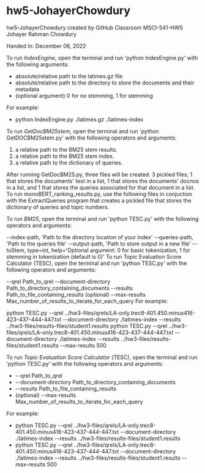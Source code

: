 # hw5-JohayerChowdury
hw5-JohayerChowdury created by GitHub Classroom
MSCI-541-HW5 Johayer Rahman Chowdury

Handed In: December 06, 2022

To run *IndexEngine*, open the terminal and run 'python IndexEngine.py' with the following arguments:

- absolute/relative path to the latimes.gz file
- absolute/relative path to the directory to store the documents and their metadata
- (optional argument) 0 for no stemming, 1 for stemming

For example:

- python IndexEngine.py ./latimes.gz ./latimes-index

To run *GetDocBM25stem*, open the terminal and run 'python GetDOCBM25stem.py' with the following operators and arguments:
1. a relative path to the BM25 stem results.
2. a relative path to the BM25 stem index.
3. a relative path to the dictionary of queries.

After running GetDocBM25.py, three files will be created. 3 pickled files; 1 that stores the documents' text in a list, 1 that stores the documents' docnos in a list, and 1 that stores the queries associated for that document in a list.
To run monoBERT_ranking_results.py, use the following files in conjuction with the ExtractQueries program that creates a pickled file that stores the dictionary of queries and topic numbers.

To run *BM25*, open the terminal and run 'python TESC.py' with the following operators and arguments:

--index-path, 'Path to the directory location of your index'
--queries-path, 'Path to the queries file'
--output-path, 'Path to store output in a new file'
--toStem, type=int, help='Optional argument: 0 for basic tokenization, 1 for stemming in tokenization (default is 0)'
To run Topic Evaluation Score Calculator (TESC), open the terminal and run 'python TESC.py' with the following operators and arguments:

--qrel Path_to_qrel
--document-directory Path_to_directory_containing_documents
--results Path_to_file_containing_results
(optional) --max-results Max_number_of_results_to_iterate_for_each_query
For example:

python TESC.py --qrel ../hw3-files/qrels/LA-only.trec8-401.450.minus416-423-437-444-447.txt --document-directory ./latimes-index --results ../hw3-files/results-files/student1.results
python TESC.py --qrel ../hw3-files/qrels/LA-only.trec8-401.450.minus416-423-437-444-447.txt --document-directory ./latimes-index --results ../hw3-files/results-files/student1.results --max-results 500

To run *Topic Evaluation Score Calculator (TESC)*, open the terminal and run 'python TESC.py' with the following operators and arguments:

- --qrel Path_to_qrel
- --document-directory Path_to_directory_containing_documents
- --results Path_to_file_containing_results
- (optional) --max-results Max_number_of_results_to_iterate_for_each_query

For example:

- python TESC.py --qrel ../hw3-files/qrels/LA-only.trec8-401.450.minus416-423-437-444-447.txt --document-directory ./latimes-index --results ../hw3-files/results-files/student1.results
- python TESC.py --qrel ../hw3-files/qrels/LA-only.trec8-401.450.minus416-423-437-444-447.txt --document-directory ./latimes-index --results ../hw3-files/results-files/student1.results --max-results 500

